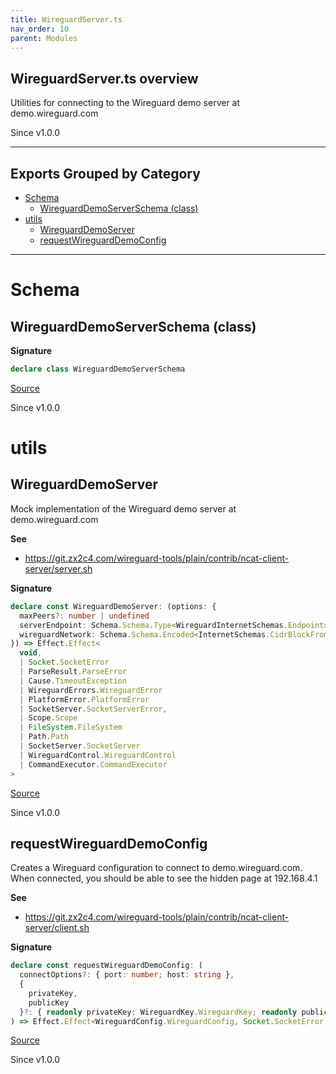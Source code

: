 ```yaml
---
title: WireguardServer.ts
nav_order: 10
parent: Modules
---
```


## WireguardServer.ts overview

Utilities for connecting to the Wireguard demo server at demo.wireguard.com

Since v1.0.0

---

## Exports Grouped by Category

- [Schema](#schema)
  - [WireguardDemoServerSchema (class)](#wireguarddemoserverschema-class)
- [utils](#utils)
  - [WireguardDemoServer](#wireguarddemoserver)
  - [requestWireguardDemoConfig](#requestwireguarddemoconfig)

---

# Schema

## WireguardDemoServerSchema (class)

**Signature**

```ts
declare class WireguardDemoServerSchema
```

[Source](https://github.com/leonitousconforti/the-wireguard-effect/tree/main/src/WireguardServer.ts#L51)

Since v1.0.0

# utils

## WireguardDemoServer

Mock implementation of the Wireguard demo server at demo.wireguard.com

**See**

- https://git.zx2c4.com/wireguard-tools/plain/contrib/ncat-client-server/server.sh

**Signature**

```ts
declare const WireguardDemoServer: (options: {
  maxPeers?: number | undefined
  serverEndpoint: Schema.Schema.Type<WireguardInternetSchemas.Endpoint>
  wireguardNetwork: Schema.Schema.Encoded<InternetSchemas.CidrBlockFromString>
}) => Effect.Effect<
  void,
  | Socket.SocketError
  | ParseResult.ParseError
  | Cause.TimeoutException
  | WireguardErrors.WireguardError
  | PlatformError.PlatformError
  | SocketServer.SocketServerError,
  | Scope.Scope
  | FileSystem.FileSystem
  | Path.Path
  | SocketServer.SocketServer
  | WireguardControl.WireguardControl
  | CommandExecutor.CommandExecutor
>
```

[Source](https://github.com/leonitousconforti/the-wireguard-effect/tree/main/src/WireguardServer.ts#L176)

Since v1.0.0

## requestWireguardDemoConfig

Creates a Wireguard configuration to connect to demo.wireguard.com. When
connected, you should be able to see the hidden page at 192.168.4.1

**See**

- https://git.zx2c4.com/wireguard-tools/plain/contrib/ncat-client-server/client.sh

**Signature**

```ts
declare const requestWireguardDemoConfig: (
  connectOptions?: { port: number; host: string },
  {
    privateKey,
    publicKey
  }?: { readonly privateKey: WireguardKey.WireguardKey; readonly publicKey: WireguardKey.WireguardKey }
) => Effect.Effect<WireguardConfig.WireguardConfig, Socket.SocketError | ParseResult.ParseError, never>
```

[Source](https://github.com/leonitousconforti/the-wireguard-effect/tree/main/src/WireguardServer.ts#L109)

Since v1.0.0
